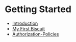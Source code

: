 # Getting Started

- [Introduction](./Introduction.md)
- [My First Biscuit](./My-First-Biscuit.md)
- [Authorization-Policies](./Authorization-Policies.md)